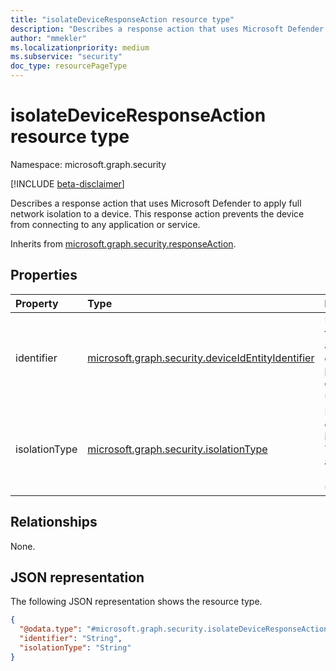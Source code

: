 ```yaml
---
title: "isolateDeviceResponseAction resource type"
description: "Describes a response action that uses Microsoft Defender to apply full network isolation to a device."
author: "mmekler"
ms.localizationpriority: medium
ms.subservice: "security"
doc_type: resourcePageType
---
```


# isolateDeviceResponseAction resource type

Namespace: microsoft.graph.security

[!INCLUDE [beta-disclaimer](../../includes/beta-disclaimer.md)]

Describes a response action that uses Microsoft Defender to apply full network isolation to a device.
This response action prevents the device from connecting to any application or service.

Inherits from [microsoft.graph.security.responseAction](../resources/security-responseaction.md).

## Properties
| Property      | Type                                                                                                                | Description                                                                                                                  |
|:--------------|:--------------------------------------------------------------------------------------------------------------------|:-----------------------------------------------------------------------------------------------------------------------------|
| identifier    | [microsoft.graph.security.deviceIdEntityIdentifier](../resources/enums-security.md#deviceidentityidentifier-values) | Unique identifier for the response action. Default is `deviceId`. The possible values are: `deviceId`, `unknownFutureValue`. |
| isolationType | [microsoft.graph.security.isolationType](../resources/enums-security.md#isolationtype-values)                       | For the isolated device, the type of isolation applied. The possible values are: `full`, `selective`, `unknownFutureValue`.  |

## Relationships
None.

## JSON representation
The following JSON representation shows the resource type.
<!-- {
  "blockType": "resource",
  "@odata.type": "microsoft.graph.security.isolateDeviceResponseAction"
}
-->
``` json
{
  "@odata.type": "#microsoft.graph.security.isolateDeviceResponseAction",
  "identifier": "String",
  "isolationType": "String"
}
```

